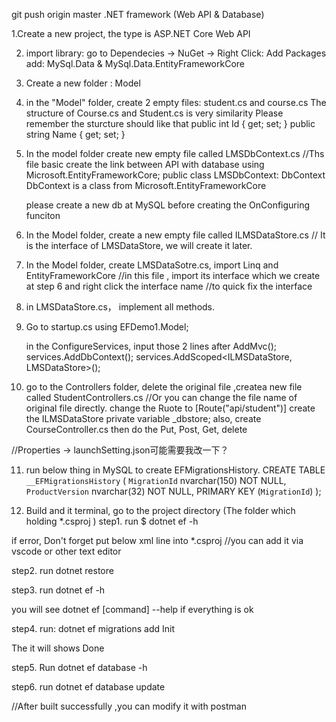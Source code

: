 git push origin master
.NET framework (Web API & Database)

1.Create a new project, the type is ASP.NET Core Web API


2. import library: go to Dependecies -> NuGet -> Right Click: Add Packages
	add: MySql.Data      &     MySql.Data.EntityFrameworkCore

3. Create a new folder : Model

4. in the "Model" folder, create 2 empty files: student.cs and course.cs
	The structure of Course.cs and Student.cs is very similarity
	Please remember the sturcture should like that
		public int Id { get; set; }
        public string Name { get; set; }

5. In the model folder create new empty file called LMSDbContext.cs
//Ths file basic create the link between API with database
	using Microsoft.EntityFrameworkCore;
	public class LMSDbContext: DbContext
	DbContext is a class from Microsoft.EntityFrameworkCore

	please create a new db at MySQL before creating the OnConfiguring funciton

6. In the Model folder, create a new empty file called ILMSDataStore.cs
// It is the interface of LMSDataStore, we will create it later.

7. In the Model folder, create LMSDataSotre.cs, import Linq and EntityFrameworkCore
//in this file , import its interface which we create at step 6 and right click the interface name
//to quick fix the interface

8. in LMSDataStore.cs， implement all methods.

9. Go to startup.cs
	using EFDemo1.Model;

	in the ConfigureServices, input those 2 lines after AddMvc();
	services.AddDbContext<LMSDbContext>();
	services.AddScoped<ILMSDataStore, LMSDataStore>();

10. go to the Controllers folder, delete the original file ,createa new file called StudentControllers.cs
//Or you can change the file name of original file directly.
change the Ruote to [Route("api/student")]
create the ILMSDataStore private variable _dbstore;
also, create CourseController.cs then do the Put, Post, Get, delete

//Properties -> launchSetting.json可能需要我改一下？

11. run below thing in MySQL to create EFMigrationsHistory.
 CREATE TABLE `__EFMigrationsHistory` ( `MigrationId` nvarchar(150) NOT NULL, `ProductVersion` nvarchar(32) NOT NULL, PRIMARY KEY (`MigrationId`) );

 12. Build and  it
 terminal, go to the project directory (The folder which holding *.csproj )
step1. run
$ dotnet ef -h

if error, Don't forget put below xml line into *.csproj
//you can add it via vscode or other text editor
<ItemGroup>
	<DoNetCliTooReferece Include="Microsoft.EntityFrameworkCore.Tools.DotNet" Version="2.0.0" />
</ItemGroup>

step2. run
dotnet restore

step3. run 
dotnet ef -h

you will see dotnet ef [command] --help     if everything is ok

step4. run:
dotnet ef migrations add Init

The it will shows Done

step5. Run
dotnet ef database -h

step6. run
dotnet ef database update

//After built successfully ,you can modify it with postman










